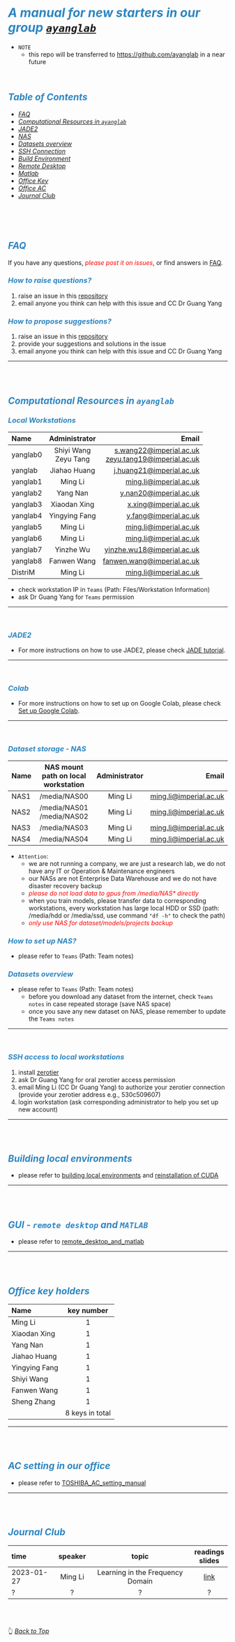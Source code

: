 # <span id="top" style="color:#2E86C1 ">*A manual for new starters in our group [`ayanglab`](https://www.yanglab.fyi/)*</span>

* `NOTE`
  * this repo will be transferred to https://github.com/ayanglab in a near future

<br>

## <span style="color:#2E86C1 ">*Table of Contents*</span>
* [*FAQ*](#faq) 
* [*Computational Resources in `ayanglab`*](#cria)
* [*JADE2*](#jade2)
* [*NAS*](#nas)
* [*Datasets overview*](#data)
* [*SSH Connection*](#ssh)
* [*Build Environment*](#env)
* [*Remote Desktop*](#rm)
* [*Matlab*](#rm)
* [*Office Key*](#key)
* [*Office AC*](#ac)
* [*Journal Club*](#journalclub)


<br>
<br>
<br>


## <span id="faq" style="color:#2E86C1 ">*FAQ*</span>
If you have any questions, <span style="color:red; font-size:1em">*please post it on issues*</span>, or find answers in  [FAQ](FAQ/FAQ.md).

### <span style="color:#2E86C1 ">*How to raise questions?*</span>
1. raise an issue in this [repository](https://github.com/XiaodanXing/Guide4Yanglab/issues)
2. email anyone you think can help with this issue and CC Dr Guang Yang

### <span style="color:#2E86C1 ">*How to propose suggestions?*</span>
1. raise an issue in this [repository](https://github.com/XiaodanXing/Guide4Yanglab/issues)
2. provide your suggestions and solutions in the issue
3. email anyone you think can help with this issue and CC Dr Guang Yang

---
<br>
<br>


## <span id="cria" style="color:#2E86C1 ">*Computational Resources in `ayanglab`*</span>

### <span style="color:#2E86C1 ">*Local Workstations*</span>

|Name|Administrator|Email|
| :--- | :---: | ---: |
|yanglab0|Shiyi Wang <br> Zeyu Tang| s.wang22@imperial.ac.uk <br> zeyu.tang19@imperial.ac.uk |
|yanglab |Jiahao Huang| j.huang21@imperial.ac.uk |
|yanglab1|Ming Li| ming.li@imperial.ac.uk |
|yanglab2|Yang Nan| y.nan20@imperial.ac.uk |
|yanglab3|Xiaodan Xing| x.xing@imperial.ac.uk |
|yanglab4|Yingying Fang| y.fang@imperial.ac.uk |
|yanglab5|Ming Li| ming.li@imperial.ac.uk |
|yanglab6|Ming Li| ming.li@imperial.ac.uk |
|yanglab7|Yinzhe Wu| yinzhe.wu18@imperial.ac.uk |
|yanglab8|Fanwen Wang| fanwen.wang@imperial.ac.uk |
|DistriM|Ming Li|ming.li@imperial.ac.uk|

* check workstation IP in `Teams` (Path: Files/Workstation Information)
* ask Dr Guang Yang for `Teams` permission
---
<br>

### <span id="jade2" style="color:#2E86C1 ">*JADE2*</span>
* For more instructions on how to use JADE2, please check [JADE tutorial](JADE2_Tutorial.md).
---
<br>

### <span id="nas" style="color:#2E86C1 ">*Colab*</span>
* For more instructions on how to set up on Google Colab, please check [Set up Google Colab](boilerplate_code/Colab.md).
---
<br>

### <span style="color:#2E86C1 ">*Dataset storage - NAS*</span>

|Name|NAS mount path on local workstation|Administrator|Email|
| :--- | :---: | :---: | ---: |
|NAS1| /media/NAS00 |Ming Li| ming.li@imperial.ac.uk |
|NAS2| /media/NAS01 <br> /media/NAS02 |Ming Li| ming.li@imperial.ac.uk |
|NAS3| /media/NAS03 |Ming Li| ming.li@imperial.ac.uk |
|NAS4| /media/NAS04 |Ming Li| ming.li@imperial.ac.uk |


* `Attention`: 
  * we are not running a company, we are just a research lab, we do not have any IT or Operation & Maintenance engineers
  * our NASs are not Enterprise Data Warehouse and we do not have disaster recovery backup
  * <span style="color:red; font-size:1em">*please do not load data to gpus from /media/NAS\* directly*</span>
  * when you train models, please transfer data to corresponding workstations, every workstation has large local HDD or SSD (path: /media/hdd or /media/ssd, use command `"df -h"` to check the path)
  * <span style="color:red; font-size:1em">*only use NAS for dataset/models/projects backup*</span>

### <span style="color:#2E86C1 ">*How to set up NAS?*</span>
* please refer to `Teams` (Path: Team notes)

### <span id="data" style="color:#2E86C1 ">*Datasets overview*</span>
* please refer to `Teams` (Path: Team notes)
	* before you download any dataset from the internet, check `Teams notes` in case repeated storage (save NAS space)
	* once you save any new dataset on NAS, please remember to update the `Teams notes`

---
<br>

### <span id="ssh" style="color:#2E86C1 ">*SSH access to local workstations*</span>

1. install [zerotier](https://www.zerotier.com/download/)
2. ask Dr Guang Yang for oral zerotier access permission
3. email Ming Li (CC Dr Guang Yang) to authorize your zerotier connection
   (provide your zerotier address e.g., 530c509607)
4. login workstation (ask corresponding administrator	to help you set up new account)

---
<br>
<br>

## <span id="env" style="color:#2E86C1 ">*Building local environments*</span>
* please refer to [building local environments](hands_on_tutorial.md) and [reinstallation of CUDA](cuda-installation.md)


---
<br>
<br>


## <span id="rm" style="color:#2E86C1 ">*GUI - `remote desktop` and `MATLAB`*</span>
* please refer to [remote_desktop_and_matlab](remote_desktop_and_matlab.md)


---
<br>
<br>


## <span id="key" style="color:#2E86C1 ">*Office key holders*</span>

|Name|key number|
| :--- | :---: |
|Ming Li|1|
|Xiaodan Xing|1|
|Yang Nan|1|
|Jiahao Huang|1|
|Yingying Fang|1|
|Shiyi Wang|1|
|Fanwen Wang|1|
|Sheng Zhang|1|
||8 keys in total|


---
<br>
<br>


## <span id="ac" style="color:#2E86C1 ">*AC setting in our office*</span>
* please refer to [TOSHIBA_AC_setting_manual](TOSHIBA_AC_setting_manual.pdf)


---
<br>
<br>


## <span id="journalclub" style="color:#2E86C1 ">*Journal Club*</span>

|time|speaker|topic|readings <br> slides|
| :--- | :---: | :---: | :---: |
|2023-01-27|Ming Li|Learning in the Frequency Domain|[link](journal_club/2023-01-27-Ming_Li-frequency/)|
|?|?|?|?|


<br>
<br>


:point_up_2: <span style="color:#2E86C1 ">*[Back to Top](#top)*</span>
